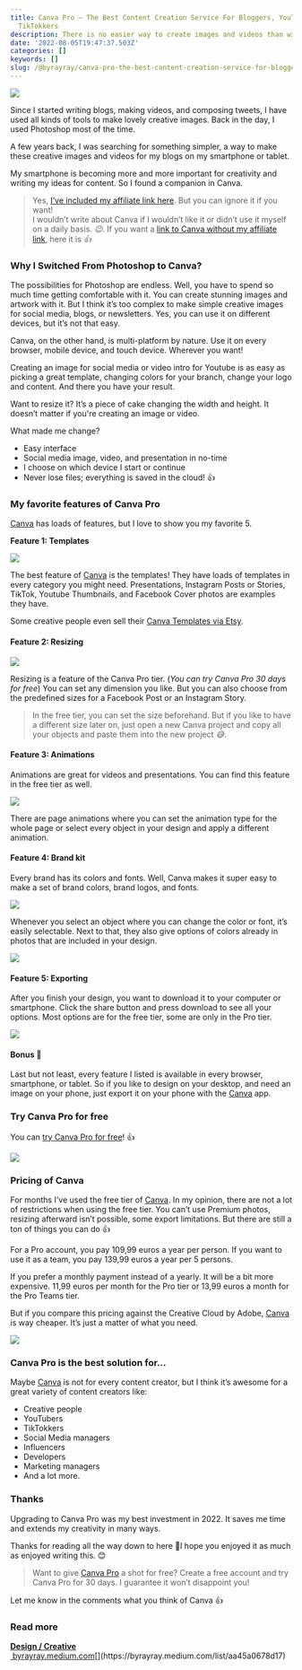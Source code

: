 ```yaml
---
title: Canva Pro — The Best Content Creation Service For Bloggers, YouTubers, and
  TikTokkers
description: There is no easier way to create images and videos than with Canva!
date: '2022-08-05T19:47:37.503Z'
categories: []
keywords: []
slug: /@byrayray/canva-pro-the-best-content-creation-service-for-bloggers-youtubers-and-tiktokkers-b2f6989dcb72
---
```


![](/images/1__YVn__jO0Sj434fmfpCjwpKA.png)

Since I started writing blogs, making videos, and composing tweets, I have used all kinds of tools to make lovely creative images. Back in the day, I used Photoshop most of the time.

A few years back, I was searching for something simpler, a way to make these creative images and videos for my blogs on my smartphone or tablet.

My smartphone is becoming more and more important for creativity and writing my ideas for content. So I found a companion in Canva.

> Yes, [I’ve included my affiliate link here](https://partner.canva.com/c/2339544/811170/10068). But you can ignore it if you want!  
> I wouldn’t write about Canva if I wouldn’t like it or didn’t use it myself on a daily basis. _😉._ If you want a [link to Canva without my affiliate link](https://www.canva.com/), here it is _👍_

### Why I Switched From Photoshop to Canva?

The possibilities for Photoshop are endless. Well, you have to spend so much time getting comfortable with it. You can create stunning images and artwork with it. But I think it’s too complex to make simple creative images for social media, blogs, or newsletters. Yes, you can use it on different devices, but it’s not that easy.

Canva, on the other hand, is multi-platform by nature. Use it on every browser, mobile device, and touch device. Wherever you want!

Creating an image for social media or video intro for Youtube is as easy as picking a great template, changing colors for your branch, change your logo and content. And there you have your result.

Want to resize it? It’s a piece of cake changing the width and height. It doesn’t matter if you're creating an image or video.

What made me change?

*   Easy interface
*   Social media image, video, and presentation in no-time
*   I choose on which device I start or continue
*   Never lose files; everything is saved in the cloud! 👍

### My favorite features of Canva Pro

[Canva](https://partner.canva.com/c/2339544/811170/10068) has loads of features, but I love to show you my favorite 5.

**Feature 1: Templates**

![](/images/1__qYQqiOmE4OW2la2W3qBUxw.png)

The best feature of [Canva](https://partner.canva.com/c/2339544/811170/10068) is the templates! They have loads of templates in every category you might need. Presentations, Instagram Posts or Stories, TikTok, Youtube Thumbnails, and Facebook Cover photos are examples they have.

Some creative people even sell their [Canva Templates via Etsy](https://www.etsy.com/market/canva_templates).

#### Feature 2: Resizing

![](/images/1__qxkvcLBBjEX1Mi0jics4og.png)

Resizing is a feature of the Canva Pro tier. (_You can try Canva Pro 30 days for free_) You can set any dimension you like. But you can also choose from the predefined sizes for a Facebook Post or an Instagram Story.

> In the free tier, you can set the size beforehand. But if you like to have a different size later on, just open a new Canva project and copy all your objects and paste them into the new project _😅_.

#### Feature 3: Animations

Animations are great for videos and presentations. You can find this feature in the free tier as well.

![](/images/1__RejSvfl1qUXvPt6CZwZexw.gif)

There are page animations where you can set the animation type for the whole page or select every object in your design and apply a different animation.

#### Feature 4: Brand kit

Every brand has its colors and fonts. Well, Canva makes it super easy to make a set of brand colors, brand logos, and fonts.

![](/images/1__iaGfYkwT9YrQ__pDw61dhbw.png)

Whenever you select an object where you can change the color or font, it’s easily selectable. Next to that, they also give options of colors already in photos that are included in your design.

![](/images/1__zQVRoCVsx3__QtDd5aEdmgg.png)

#### Feature 5: Exporting

After you finish your design, you want to download it to your computer or smartphone. Click the share button and press download to see all your options. Most options are for the free tier, some are only in the Pro tier.

![](/images/1__ms6__Hwf__B2RNZansj__jowg.png)

#### **Bonus 🎊**

Last but not least, every feature I listed is available in every browser, smartphone, or tablet. So if you like to design on your desktop, and need an image on your phone, just export it on your phone with the [Canva](https://partner.canva.com/c/2339544/811170/10068) app.

### Try Canva Pro for free

You can [try Canva Pro for free](https://partner.canva.com/c/2339544/903498/10068)! 👍

[![](https://cdn-images-1.medium.com/max/800/1*22KeJJt0EfEj7Negmz_aUw.png)](https://partner.canva.com/c/2339544/903498/10068)

### Pricing of Canva

For months I’ve used the free tier of [Canva](https://partner.canva.com/c/2339544/811170/10068). In my opinion, there are not a lot of restrictions when using the free tier. You can’t use Premium photos, resizing afterward isn’t possible, some export limitations. But there are still a ton of things you can do 👍

For a Pro account, you pay 109,99 euros a year per person. If you want to use it as a team, you pay 139,99 euros a year per 5 persons.

If you prefer a monthly payment instead of a yearly. It will be a bit more expensive. 11,99 euros per month for the Pro tier or 13,99 euros a month for the Pro Teams tier.

But if you compare this pricing against the Creative Cloud by Adobe, [Canva](https://partner.canva.com/c/2339544/811170/10068) is way cheaper. It’s just a matter of what you need.

[![](https://cdn-images-1.medium.com/max/800/1*a6qjTsaHUDAdriB9vKF6mw.png)](https://partner.canva.com/c/2339544/811170/10068)

### Canva Pro is the best solution for…

Maybe [Canva](https://partner.canva.com/c/2339544/811170/10068) is not for every content creator, but I think it’s awesome for a great variety of content creators like:

*   Creative people
*   YouTubers
*   TikTokkers
*   Social Media managers
*   Influencers
*   Developers
*   Marketing managers
*   And a lot more.

### Thanks

Upgrading to Canva Pro was my best investment in 2022. It saves me time and extends my creativity in many ways.

Thanks for reading all the way down to here 🙏I hope you enjoyed it as much as enjoyed writing this. 😊

> Want to give [Canva Pro](https://partner.canva.com/c/2339544/811170/10068) a shot for free? Create a free account and try Canva Pro for 30 days. I guarantee it won’t disappoint you!

Let me know in the comments what you think of Canva 👍



### Read more

[**Design / Creative**  
 byrayray.medium.com](https://byrayray.medium.com/list/aa45a0678d17 "https://byrayray.medium.com/list/aa45a0678d17")[](https://byrayray.medium.com/list/aa45a0678d17)